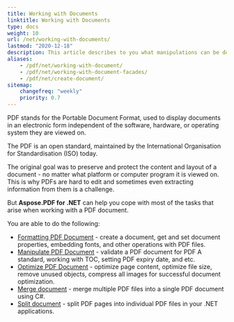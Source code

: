 ```yaml
---
title: Working with Documents
linktitle: Working with Documents
type: docs
weight: 10
url: /net/working-with-documents/
lastmod: "2020-12-18"
description: This article describes to you what manipulations can be done with the document with the Aspose.PDF library.
aliases:
    - /pdf/net/working-with-document/
    - /pdf/net/working-with-document-facades/
    - /pdf/net/create-document/
sitemap:
    changefreq: "weekly"
    priority: 0.7
---
```


PDF stands for the Portable Document Format, used to display documents in an electronic form independent of the software, hardware, or operating system they are viewed on. 

The PDF is an open standard, maintained by the International Organisation for Standardisation (ISO) today. 

The original goal was to preserve and protect the content and layout of a document - no matter what platform or computer program it is viewed on. This is why PDFs are hard to edit and sometimes even extracting information from them is a challenge. 

But **Aspose.PDF for .NET** can help you cope with most of the tasks that arise when working with a PDF document.

You are able to do the following:

- [Formatting PDF Document](/pdf/net/formatting-pdf-document/) - create a document, get and set document properties, embedding fonts, and other operations with PDF files.  
- [Manipulate PDF Document](/pdf/net/manipulate-pdf-document/) - validate a PDF document for PDF A standard, working with TOC, setting PDF expiry date, and etc.   
- [Optimize PDF Document](/pdf/net/optimize-pdf-document/) - optimize page content, optimize file size, remove unused objects, compress all images for successful document optimization.
- [Merge document](/pdf/net/merge-pdf-documents/) - merge multiple PDF files into a single PDF document using C#.
- [Split document](/pdf/net/split-document/) - split PDF pages into individual PDF files in your .NET applications. 


